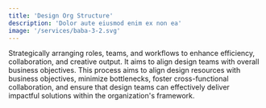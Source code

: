 ```yaml
---
title: 'Design Org Structure'
description: 'Dolor aute eiusmod enim ex non ea'
image: '/services/baba-3-2.svg'
---
```


Strategically arranging roles, teams, and workflows to enhance efficiency, collaboration, and creative output. It aims to align design teams with overall business objectives. This process aims to align design resources with business objectives, minimize bottlenecks, foster cross-functional collaboration, and ensure that design teams can effectively deliver impactful solutions within the organization's framework.